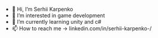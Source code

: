 - 👋 Hi, I’m Serhii Karpenko
- 👀 I’m interested in game development 
- 🌱 I’m currently learning unity and c#
- 📫 How to reach me -> linkedin.com/in/serhii-karpenko-/

<!---
SerhiiKarpenko/SerhiiKarpenko is a ✨ special ✨ repository because its `README.md` (this file) appears on your GitHub profile.
You can click the Preview link to take a look at your changes.
--->
